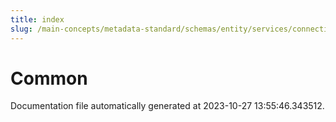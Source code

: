 ```yaml
---
title: index
slug: /main-concepts/metadata-standard/schemas/entity/services/connections/database/common
---
```


# Common

Documentation file automatically generated at 2023-10-27 13:55:46.343512.
